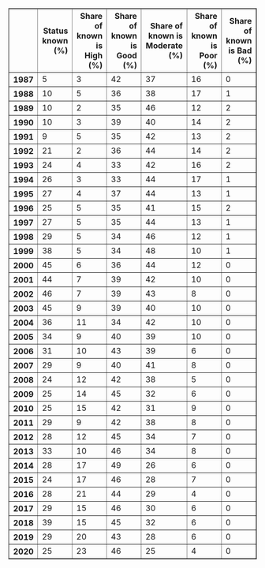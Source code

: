 <table border="1" class="dataframe">
  <thead>
    <tr style="text-align: right;">
      <th></th>
      <th>Status known (%)</th>
      <th>Share of known is High (%)</th>
      <th>Share of known is Good (%)</th>
      <th>Share of known is Moderate (%)</th>
      <th>Share of known is Poor (%)</th>
      <th>Share of known is Bad (%)</th>
    </tr>
  </thead>
  <tbody>
    <tr>
      <th>1987</th>
      <td>5</td>
      <td>3</td>
      <td>42</td>
      <td>37</td>
      <td>16</td>
      <td>0</td>
    </tr>
    <tr>
      <th>1988</th>
      <td>10</td>
      <td>5</td>
      <td>36</td>
      <td>38</td>
      <td>17</td>
      <td>1</td>
    </tr>
    <tr>
      <th>1989</th>
      <td>10</td>
      <td>2</td>
      <td>35</td>
      <td>46</td>
      <td>12</td>
      <td>2</td>
    </tr>
    <tr>
      <th>1990</th>
      <td>10</td>
      <td>3</td>
      <td>39</td>
      <td>40</td>
      <td>14</td>
      <td>2</td>
    </tr>
    <tr>
      <th>1991</th>
      <td>9</td>
      <td>5</td>
      <td>35</td>
      <td>42</td>
      <td>13</td>
      <td>2</td>
    </tr>
    <tr>
      <th>1992</th>
      <td>21</td>
      <td>2</td>
      <td>36</td>
      <td>44</td>
      <td>14</td>
      <td>2</td>
    </tr>
    <tr>
      <th>1993</th>
      <td>24</td>
      <td>4</td>
      <td>33</td>
      <td>42</td>
      <td>16</td>
      <td>2</td>
    </tr>
    <tr>
      <th>1994</th>
      <td>26</td>
      <td>3</td>
      <td>33</td>
      <td>44</td>
      <td>17</td>
      <td>1</td>
    </tr>
    <tr>
      <th>1995</th>
      <td>27</td>
      <td>4</td>
      <td>37</td>
      <td>44</td>
      <td>13</td>
      <td>1</td>
    </tr>
    <tr>
      <th>1996</th>
      <td>25</td>
      <td>5</td>
      <td>35</td>
      <td>41</td>
      <td>15</td>
      <td>2</td>
    </tr>
    <tr>
      <th>1997</th>
      <td>27</td>
      <td>5</td>
      <td>35</td>
      <td>44</td>
      <td>13</td>
      <td>1</td>
    </tr>
    <tr>
      <th>1998</th>
      <td>29</td>
      <td>5</td>
      <td>34</td>
      <td>46</td>
      <td>12</td>
      <td>1</td>
    </tr>
    <tr>
      <th>1999</th>
      <td>38</td>
      <td>5</td>
      <td>34</td>
      <td>48</td>
      <td>10</td>
      <td>1</td>
    </tr>
    <tr>
      <th>2000</th>
      <td>45</td>
      <td>6</td>
      <td>36</td>
      <td>44</td>
      <td>12</td>
      <td>0</td>
    </tr>
    <tr>
      <th>2001</th>
      <td>44</td>
      <td>7</td>
      <td>39</td>
      <td>42</td>
      <td>10</td>
      <td>0</td>
    </tr>
    <tr>
      <th>2002</th>
      <td>46</td>
      <td>7</td>
      <td>39</td>
      <td>43</td>
      <td>8</td>
      <td>0</td>
    </tr>
    <tr>
      <th>2003</th>
      <td>45</td>
      <td>9</td>
      <td>39</td>
      <td>40</td>
      <td>10</td>
      <td>0</td>
    </tr>
    <tr>
      <th>2004</th>
      <td>36</td>
      <td>11</td>
      <td>34</td>
      <td>42</td>
      <td>10</td>
      <td>0</td>
    </tr>
    <tr>
      <th>2005</th>
      <td>34</td>
      <td>9</td>
      <td>40</td>
      <td>39</td>
      <td>10</td>
      <td>0</td>
    </tr>
    <tr>
      <th>2006</th>
      <td>31</td>
      <td>10</td>
      <td>43</td>
      <td>39</td>
      <td>6</td>
      <td>0</td>
    </tr>
    <tr>
      <th>2007</th>
      <td>29</td>
      <td>9</td>
      <td>40</td>
      <td>41</td>
      <td>8</td>
      <td>0</td>
    </tr>
    <tr>
      <th>2008</th>
      <td>24</td>
      <td>12</td>
      <td>42</td>
      <td>38</td>
      <td>5</td>
      <td>0</td>
    </tr>
    <tr>
      <th>2009</th>
      <td>25</td>
      <td>14</td>
      <td>45</td>
      <td>32</td>
      <td>6</td>
      <td>0</td>
    </tr>
    <tr>
      <th>2010</th>
      <td>25</td>
      <td>15</td>
      <td>42</td>
      <td>31</td>
      <td>9</td>
      <td>0</td>
    </tr>
    <tr>
      <th>2011</th>
      <td>29</td>
      <td>9</td>
      <td>42</td>
      <td>38</td>
      <td>8</td>
      <td>0</td>
    </tr>
    <tr>
      <th>2012</th>
      <td>28</td>
      <td>12</td>
      <td>45</td>
      <td>34</td>
      <td>7</td>
      <td>0</td>
    </tr>
    <tr>
      <th>2013</th>
      <td>33</td>
      <td>10</td>
      <td>46</td>
      <td>34</td>
      <td>8</td>
      <td>0</td>
    </tr>
    <tr>
      <th>2014</th>
      <td>28</td>
      <td>17</td>
      <td>49</td>
      <td>26</td>
      <td>6</td>
      <td>0</td>
    </tr>
    <tr>
      <th>2015</th>
      <td>24</td>
      <td>17</td>
      <td>46</td>
      <td>28</td>
      <td>7</td>
      <td>0</td>
    </tr>
    <tr>
      <th>2016</th>
      <td>28</td>
      <td>21</td>
      <td>44</td>
      <td>29</td>
      <td>4</td>
      <td>0</td>
    </tr>
    <tr>
      <th>2017</th>
      <td>29</td>
      <td>15</td>
      <td>46</td>
      <td>30</td>
      <td>6</td>
      <td>0</td>
    </tr>
    <tr>
      <th>2018</th>
      <td>39</td>
      <td>15</td>
      <td>45</td>
      <td>32</td>
      <td>6</td>
      <td>0</td>
    </tr>
    <tr>
      <th>2019</th>
      <td>29</td>
      <td>20</td>
      <td>43</td>
      <td>28</td>
      <td>6</td>
      <td>0</td>
    </tr>
    <tr>
      <th>2020</th>
      <td>25</td>
      <td>23</td>
      <td>46</td>
      <td>25</td>
      <td>4</td>
      <td>0</td>
    </tr>
  </tbody>
</table>